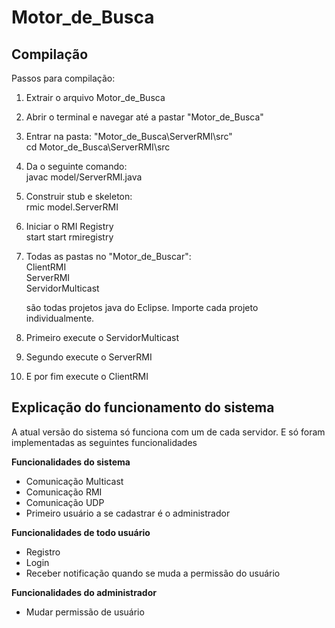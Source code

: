 # Motor_de_Busca

## Compilação 
Passos para compilação:

1. Extrair o arquivo Motor_de_Busca
2. Abrir o terminal e navegar até a pastar "Motor_de_Busca"
3. Entrar na pasta: "Motor_de_Busca\ServerRMI\src"</br>
	 cd Motor_de_Busca\ServerRMI\src
4. Da o seguinte comando: </br>
	javac model/ServerRMI.java
5. Construir stub e skeleton: </br>
	rmic model.ServerRMI
6. Iniciar o RMI Registry </br>
	start start rmiregistry
7. Todas as pastas no "Motor_de_Buscar":</br>
	ClientRMI</br>
	ServerRMI</br>
	ServidorMulticast</br>

	são todas projetos java do Eclipse. Importe cada projeto individualmente.

8. Primeiro execute o ServidorMulticast
9. Segundo execute o ServerRMI
10. E por fim  execute o ClientRMI

## Explicação do funcionamento do sistema

 A atual versão do sistema só funciona com um de cada servidor. E só foram implementadas as seguintes funcionalidades

 <b> Funcionalidades do sistema </b>
 * Comunicação Multicast
 * Comunicação RMI
 * Comunicação UDP
 * Primeiro usuário a se cadastrar é o administrador

 <b> Funcionalidades de todo usuário</b>
 * Registro
 * Login
 * Receber notificação quando se muda a permissão do usuário

 <b> Funcionalidades do administrador </b>
 * Mudar permissão de usuário





